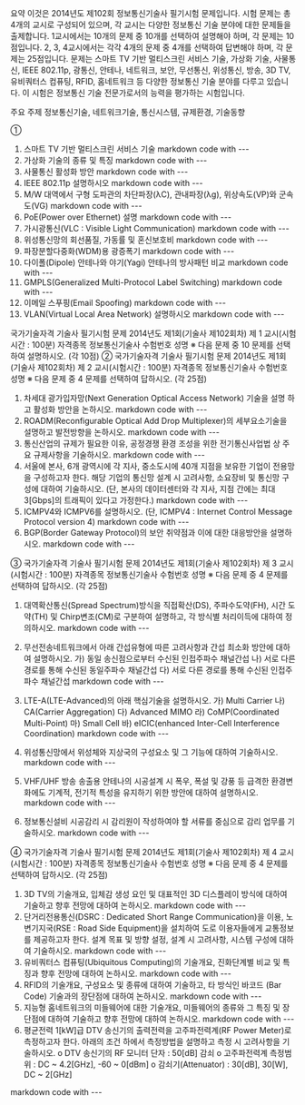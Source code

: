 요약
이것은 2014년도 제102회 정보통신기술사 필기시험 문제입니다. 시험 문제는 총 4개의 교시로 구성되어 있으며, 각 교시는 다양한 정보통신 기술 분야에 대한 문제들을 출제합니다. 1교시에서는 10개의 문제 중 10개를 선택하여 설명해야 하며, 각 문제는 10점입니다. 2, 3, 4교시에서는 각각 4개의 문제 중 4개를 선택하여 답변해야 하며, 각 문제는 25점입니다. 문제는 스마트 TV 기반 멀티스크린 서비스 기술, 가상화 기술, 사물통신, IEEE 802.11p, 광통신, 안테나, 네트워크, 보안, 무선통신, 위성통신, 방송, 3D TV, 유비쿼터스 컴퓨팅, RFID, 홈네트워크 등 다양한 정보통신 기술 분야를 다루고 있습니다. 이 시험은 정보통신 기술 전문가로서의 능력을 평가하는 시험입니다.

주요 주제
정보통신기술, 네트워크기술, 통신시스템, 규제환경, 기술동향

① 
1. 스마트 TV 기반 멀티스크린 서비스 기술  markdown code with ---
2. 가상화 기술의 종류 및 특징  markdown code with ---
3. 사물통신 활성화 방안  markdown code with ---
4. IEEE 802.11p 설명하시오 markdown code with ---
5. M/W 대역에서 구형 도파관의 차단파장(λC), 관내파장(λg), 위상속도(VP)와 군속도(VG)   markdown code with ---
6. PoE(Power over Ethernet) 설명   markdown code with ---
7. 가시광통신(VLC : Visible Light Communication)  markdown code with ---
8. 위성통신망의 회선품질, 가동률 및 혼신보호비  markdown code with ---
9. 파장분할다중화(WDM)용 광증폭기  markdown code with ---
10. 다이폴(Dipole) 안테나와 야기(Yagi) 안테나의 방사패턴 비교  markdown code with ---
11. GMPLS(Generalized Multi-Protocol Label Switching)  markdown code with ---
12. 이메일 스푸핑(Email Spoofing)  markdown code with ---
13. VLAN(Virtual Local Area Network) 설명하시오 markdown code with ---


국가기술자격 기술사 필기시험 문제
2014년도 제1회(기술사 제102회차) 제 1 교시(시험시간 : 100분)
자격종목 정보통신기술사 수험번호 성명
※ 다음 문제 중 10 문제를 선택하여 설명하시오. (각 10점)
② 국가기술자격 기술사 필기시험 문제
2014년도 제1회(기술사 제102회차) 제 2 교시(시험시간 : 100분)
자격종목 정보통신기술사 수험번호 성명
※ 다음 문제 중 4 문제를 선택하여 답하시오. (각 25점)
1. 차세대 광가입자망(Next Generation Optical Access Network) 기술을 설명
하고 활성화 방안을 논하시오.  markdown code with ---
2. ROADM(Reconfigurable Optical Add Drop Multiplexer)의 세부요소기술을
설명하고 발전방향을 논하시오.  markdown code with ---
3. 통신산업의 규제가 필요한 이유, 공정경쟁 환경 조성을 위한 전기통신사업법
상 주요 규제사항을 기술하시오.  markdown code with ---
4. 서울에 본사, 6개 광역시에 각 지사, 중소도시에 40개 지점을 보유한 기업이
전용망을 구성하고자 한다. 해당 기업의 통신망 설계 시 고려사항, 소요장비
및 통신망 구성에 대하여 기술하시오.
(단, 본사의 데이터센터와 각 지사, 지점 간에는 최대 3[Gbps]의 트래픽이
있다고 가정한다.)  markdown code with ---
5. ICMPV4와 ICMPV6를 설명하시오.
(단, ICMPV4 : Internet Control Message Protocol version 4)    markdown code with ---
6. BGP(Border Gateway Protocol)의 보안 취약점과 이에 대한 대응방안을
설명하시오.  markdown code with ---


③ 국가기술자격 기술사 필기시험 문제
2014년도 제1회(기술사 제102회차) 제 3 교시(시험시간 : 100분)
자격종목 정보통신기술사 수험번호 성명
※ 다음 문제 중 4 문제를 선택하여 답하시오. (각 25점)
1. 대역확산통신(Spread Spectrum)방식을 직접확산(DS), 주파수도약(FH), 시간
도약(TH) 및 Chirp변조(CM)로 구분하여 설명하고, 각 방식별 처리이득에
대하여 정의하시오.  markdown code with ---
2. 무선전송네트워크에서 아래 간섭유형에 따른 고려사항과 간섭 최소화 방안에
대하여 설명하시오.
가) 동일 송신점으로부터 수신된 인접주파수 채널간섭
나) 서로 다른 경로를 통해 수신된 동일주파수 채널간섭
다) 서로 다른 경로를 통해 수신된 인접주파수 채널간섭
  markdown code with ---
3. LTE-A(LTE-Advanced)의 아래 핵심기술을 설명하시오.
가) Multi Carrier
나) CA(Carrier Aggregation)
다) Advanced MIMO
라) CoMP(Coordinated Multi-Point)
마) Small Cell
바) eICIC(enhanced Inter-Cell Interference Coordination)
  markdown code with ---

4. 위성통신망에서 위성체와 지상국의 구성요소 및 그 기능에 대하여 기술하시오.  markdown code with ---
5. VHF/UHF 방송 송출용 안테나의 시공설계 시 폭우, 폭설 및 강풍 등 급격한
환경변화에도 기계적, 전기적 특성을 유지하기 위한 방안에 대하여 설명하시오.  markdown code with ---
6. 정보통신설비 시공감리 시 감리원이 작성하여야 할 서류를 중심으로 감리
업무를 기술하시오.  markdown code with ---


④ 국가기술자격 기술사 필기시험 문제
2014년도 제1회(기술사 제102회차) 제 4 교시(시험시간 : 100분)
자격종목 정보통신기술사 수험번호 성명
※ 다음 문제 중 4 문제를 선택하여 답하시오. (각 25점)
1. 3D TV의 기술개요, 입체감 생성 요인 및 대표적인 3D 디스플레이 방식에
대하여 기술하고 향후 전망에 대하여 논하시오.  markdown code with ---
2. 단거리전용통신(DSRC : Dedicated Short Range Communication)을 이용,
노변기지국(RSE : Road Side Equipment)을 설치하여 도로 이용자들에게
교통정보를 제공하고자 한다. 설계 목표 및 방향 설정, 설계 시 고려사항,
시스템 구성에 대하여 기술하시오.  markdown code with ---
3. 유비쿼터스 컴퓨팅(Ubiquitous Computing)의 기술개요, 진화단계별 비교 및
특징과 향후 전망에 대하여 논하시오.  markdown code with ---
4. RFID의 기술개요, 구성요소 및 종류에 대하여 기술하고, 타 방식인 바코드
(Bar Code) 기술과의 장단점에 대하여 논하시오.  markdown code with ---
5. 지능형 홈네트워크의 미들웨어에 대한 기술개요, 미들웨어의 종류와 그 특징
및 장단점에 대하여 기술하고 향후 전망에 대하여 논하시오.  markdown code with ---
6. 평균전력 1[kW]급 DTV 송신기의 출력전력을 고주파전력계(RF Power
Meter)로 측정하고자 한다. 아래의 조건 하에서 측정방법을 설명하고 측정
시 고려사항을 기술하시오.
o DTV 송신기의 RF 모니터 단자 : 50[dB] 감쇠
o 고주파전력계 측정범위 : DC ~ 4.2[GHz], -60 ~ 0[dBm]
o 감쇠기(Attenuator) : 30[dB], 30[W], DC ~ 2[GHz]

  markdown code with ---
